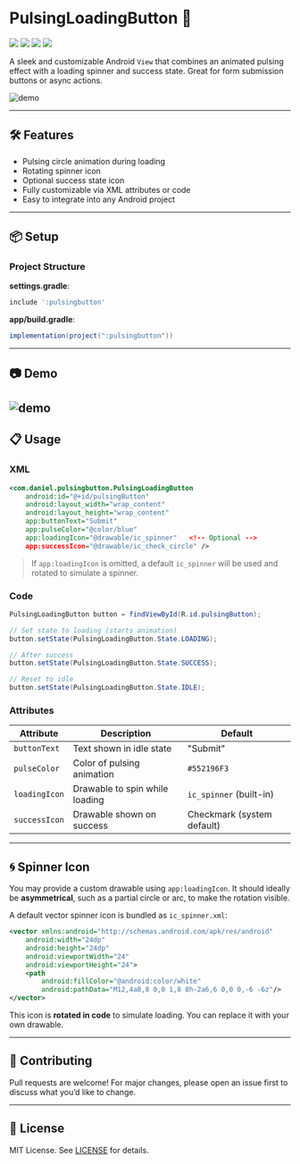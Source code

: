 # PulsingLoadingButton 🚀

[![](https://img.shields.io/badge/build-passing-brightgreen)](https://github.com/danielpulsingbutton)
[![](https://img.shields.io/badge/license-MIT-blue)](LICENSE)
[![](https://img.shields.io/badge/platform-Android-green)](https://developer.android.com)
[![](https://img.shields.io/badge/minSdk-21-yellow)](https://developer.android.com)

A sleek and customizable Android `View` that combines an animated pulsing effect with a loading spinner and success state. Great for form submission buttons or async actions.

![demo](https://user-images.githubusercontent.com/yourusername/demo.gif)

---

## 🛠 Features

- Pulsing circle animation during loading
- Rotating spinner icon
- Optional success state icon
- Fully customizable via XML attributes or code
- Easy to integrate into any Android project

---

## 📦 Setup

### Project Structure

**settings.gradle**:
```groovy
include ':pulsingbutton'
```

**app/build.gradle**:
```groovy
implementation(project(":pulsingbutton"))
```
---

## 📷 Demo
  ![demo](https://user-images.githubusercontent.com/yourusername/demo.gif)
---

## 📋 Usage

### XML

```xml
<com.daniel.pulsingbutton.PulsingLoadingButton
    android:id="@+id/pulsingButton"
    android:layout_width="wrap_content"
    android:layout_height="wrap_content"
    app:buttonText="Submit"
    app:pulseColor="@color/blue"
    app:loadingIcon="@drawable/ic_spinner"   <!-- Optional -->
    app:successIcon="@drawable/ic_check_circle" />
```

> If `app:loadingIcon` is omitted, a default `ic_spinner` will be used and rotated to simulate a spinner.

### Code

```java
PulsingLoadingButton button = findViewById(R.id.pulsingButton);

// Set state to loading (starts animation)
button.setState(PulsingLoadingButton.State.LOADING);

// After success
button.setState(PulsingLoadingButton.State.SUCCESS);

// Reset to idle
button.setState(PulsingLoadingButton.State.IDLE);
```

### Attributes

| Attribute       | Description                         | Default                   |
|----------------|-------------------------------------|---------------------------|
| `buttonText`    | Text shown in idle state            | "Submit"                  |
| `pulseColor`    | Color of pulsing animation          | `#552196F3`               |
| `loadingIcon`   | Drawable to spin while loading      | `ic_spinner` (built-in)   |
| `successIcon`   | Drawable shown on success           | Checkmark (system default)|

---

## 🌀 Spinner Icon

You may provide a custom drawable using `app:loadingIcon`. It should ideally be **asymmetrical**, such as a partial circle or arc, to make the rotation visible.

A default vector spinner icon is bundled as `ic_spinner.xml`:

```xml
<vector xmlns:android="http://schemas.android.com/apk/res/android"
    android:width="24dp"
    android:height="24dp"
    android:viewportWidth="24"
    android:viewportHeight="24">
    <path
        android:fillColor="@android:color/white"
        android:pathData="M12,4a8,8 0,0 1,8 8h-2a6,6 0,0 0,-6 -6z"/>
</vector>
```

This icon is **rotated in code** to simulate loading. You can replace it with your own drawable.

---

## 🤝 Contributing

Pull requests are welcome! For major changes, please open an issue first to discuss what you’d like to change.

---

## 📄 License

MIT License. See [LICENSE](LICENSE) for details.


